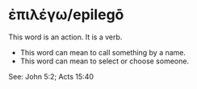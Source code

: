 # ἐπιλέγω/epilegō
This word is an action. It is a verb.

* This word can mean to call something by a name.
* This word can mean to select or choose someone. 

See: John 5:2; Acts 15:40
